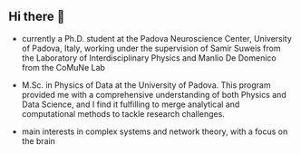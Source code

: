 ## Hi there 👋

- currently a Ph.D. student at the Padova Neuroscience Center, University of Padova, Italy, working under the supervision of Samir Suweis from the Laboratory of Interdisciplinary Physics and Manlio De Domenico from the CoMuNe Lab

- M.Sc. in Physics of Data at the University of Padova. This program provided me with a comprehensive understanding of both Physics and Data Science, and I find it fulfilling to merge analytical and computational methods to tackle research challenges.

- main interests in complex systems and network theory, with a focus on the brain

<!--
**gbarzon/gbarzon** is a ✨ _special_ ✨ repository because its `README.md` (this file) appears on your GitHub profile.

Here are some ideas to get you started:

- 🔭 I’m currently working on ...
- 🌱 I’m currently learning ...
- 👯 I’m looking to collaborate on ...
- 🤔 I’m looking for help with ...
- 💬 Ask me about ...
- 📫 How to reach me: ...
- 😄 Pronouns: ...
- ⚡ Fun fact: ...
-->

